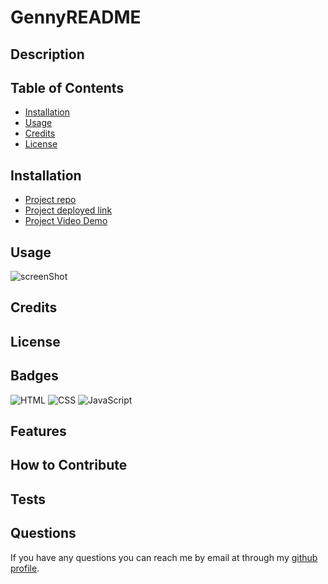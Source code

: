 # GennyREADME
      
  ## Description
  
  ## Table of Contents
  
  - [Installation](#installation)
  - [Usage](#usage)
  - [Credits](#credits)
  - [License](#license)
  
  ## Installation
  
  - [Project repo](https://github.com/shaynefw/GennyREADME)
  - [Project deployed link](https://shaynefw.github.io/GennyREADME/)
  - [Project Video Demo]()
  
  ## Usage
  
  ![screenShot]()
  
  ## Credits
  
  ## License
  
  ## Badges
  
  ![HTML](https://img.shields.io/badge/HTML-NUMBER%25-orange)
  ![CSS](https://img.shields.io/badge/CSS-NUMBER%25-blue)
  ![JavaScript](https://img.shields.io/badge/JavaScript-NUMBER%25-yellow)
  
  ## Features
  
  ## How to Contribute
  
  ## Tests
  
  ## Questions
  
  If you have any questions you can reach me by email at through my [github profile](https://github.com/shaynefw).
  